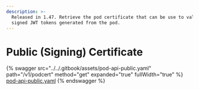 ```yaml
---
description: >-
  Released in 1.47. Retrieve the pod certificate that can be use to validate
  signed JWT tokens generated from the pod.
---
```


# Public (Signing) Certificate

{% swagger src="../../.gitbook/assets/pod-api-public.yaml" path="/v1/podcert" method="get" expanded="true" fullWidth="true" %}
[pod-api-public.yaml](../../.gitbook/assets/pod-api-public.yaml)
{% endswagger %}
